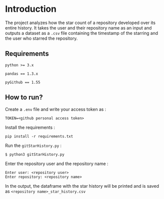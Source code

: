 # Introduction

The project analyzes how the star count of a repository developed over its entire history. It takes the user and their
repository name as an input and outputs a dataset as a `.csv` file containing the timestamp of the starring and the user 
who starred the repository. 

## Requirements

`python >= 3.x`

`pandas == 1.3.x`

`pyGithub == 1.55`

## How to run?

Create a `.env` file and write your access token as :

`TOKEN=<github personal access token>`

Install the requirements :

```shell
pip install -r requirements.txt
```
Run the `gitStarHistory.py` :

```shell
$ python3 gitStarHistory.py
```
Enter the repository user and the repository name :
```jupyter
Enter user: <repository user>
Enter repository: <repository name> 
```
In the output, the dataframe with the star history will be printed and is saved as `<repository name>_star_history.csv`